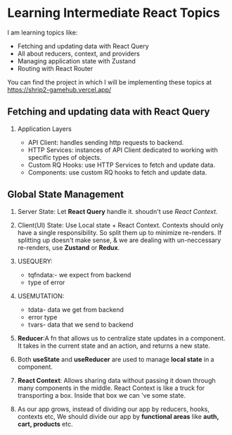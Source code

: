 # Learning Intermediate React Topics

I am learning topics like:

- Fetching and updating data with React Query
- All about reducers, context, and providers
- Managing application state with Zustand
- Routing with React Router

You can find the project in which I will be implementing these topics at https://shrip2-gamehub.vercel.app/

## Fetching and updating data with React Query

1. Application Layers

   - API Client: handles sending http requests to backend.
   - HTTP Services: instances of API Client dedicated to working with specific types of objects.
   - Custom RQ Hooks: use HTTP Services to fetch and update data.
   - Components: use custom RQ hooks to fetch and update data.

## Global State Management

1. Server State: Let **React Query** handle it. shoudn't use _React Context_.

2. Client(UI) State: Use Local state + React Context. Contexts should only have a single responsibility. So split them up to minimize re-renders. If splitting up doesn't make sense, & we are dealing with un-neccessary re-renders, use **Zustand** or **Redux**.

3. USEQUERY:

   - ⁠tqfndata:- we expect from backend⁠
   - type of error

4. USEMUTATION:

   - ⁠tdata- data we get from backend
   - ⁠error type
   - ⁠tvars- data that we send to backend

5. **Reducer**:A fn that allows us to centralize state updates in a component. It takes in the current state and an action, and returns a new state.

6. Both **useState** and **useReducer** are used to manage **local state** in a component.

7. **React Context**: Allows sharing data without passing it down through many components in the middle. React Context is like a truck for transporting a box. Inside that box we can 've some state.

8. As our app grows, instead of dividing our app by reducers, hooks, contexts etc, We should divide our app by **functional areas** like **auth, cart, products** etc.
